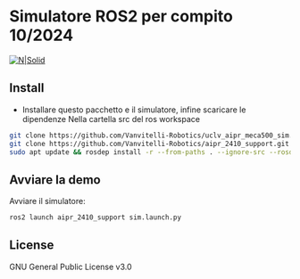 # Simulatore ROS2 per compito 10/2024

[![N|Solid](https://www.unicampania.it/doc/img/logo_vanvitelli.jpg)](https://www.ingegneria.unicampania.it/roboticslab)

## Install

- Installare questo pacchetto e il simulatore, infine scaricare le dipendenze
Nella cartella src del ros workspace
```bash
git clone https://github.com/Vanvitelli-Robotics/uclv_aipr_meca500_sim.git #Simulatore
git clone https://github.com/Vanvitelli-Robotics/aipr_2410_support.git
sudo apt update && rosdep install -r --from-paths . --ignore-src --rosdistro $ROS_DISTRO -y
```

## Avviare la demo

Avviare il simulatore:
```bash
ros2 launch aipr_2410_support sim.launch.py
```

## License

GNU General Public License v3.0